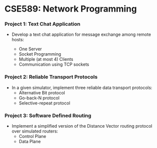 # CSE589: Network Programming

### Project 1: **Text Chat Application**

- Develop a text chat application for message exchange among remote hosts: 

  - One Server 
  - Socket Programming
  - Multiple (at most 4) Clients 
  - Communication using TCP sockets 

  

### Project 2: **Reliable Transport Protocols**

- In a given simulator, implement three reliable data transport protocols:
  - Alternative Bit protocol 
  - Go-back-N protocol 
  - Selective-repeat protocol 



### Project 3: **Software Defined Routing**

- Implement a simplified version of the Distance Vector routing protocol over simulated routers:
  - Control Plane
  - Data Plane